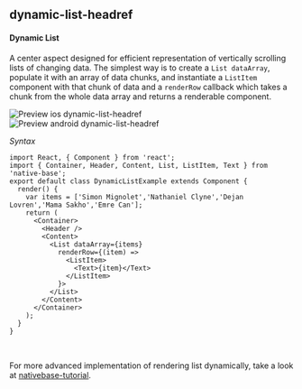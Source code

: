 ## dynamic-list-headref
#### Dynamic List

A center aspect designed for efficient representation of vertically scrolling lists of changing data. The simplest way is to create a <code>List dataArray</code>, populate it with an array of data chunks, and instantiate a <code>ListItem</code> component with that chunk of data and a <code>renderRow</code> callback which takes a chunk from the whole data array and returns a renderable component.

![Preview ios dynamic-list-headref](https://github.com/GeekyAnts/NativeBase-KitchenSink/raw/v2.5.2/screenshots/ios/list-dynamic.png)
![Preview android dynamic-list-headref](https://github.com/GeekyAnts/NativeBase-KitchenSink/raw/v2.5.2/screenshots/android/list-dynamic.png)

*Syntax*

<pre class="line-numbers"><code class="language-jsx">import React, { Component } from 'react';
import { Container, Header, Content, List, ListItem, Text } from 'native-base';
export default class DynamicListExample extends Component {
  render() {
    var items = ['Simon Mignolet','Nathaniel Clyne','Dejan Lovren','Mama Sakho','Emre Can'];
    return (
      &lt;Container>
        &lt;Header />
        &lt;Content>
          &lt;List dataArray={items}
            renderRow={(item) =>
              &lt;ListItem>
                &lt;Text>{item}&lt;/Text>
              &lt;/ListItem>
            }>
          &lt;/List>
        &lt;/Content>
      &lt;/Container>
    );
  }
}
</code></pre><br />

For more advanced implementation of rendering list dynamically, take a look at [nativebase-tutorial](https://github.com/GeekyAnts/nativebase-tutorial).
